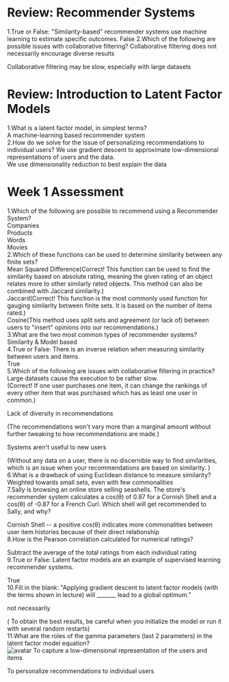 #  Review: Recommender Systems
1.T​rue or False: "Similarity-based" recommender systems use machine learning to estimate specific outcomes.
False
2.W​hich of the following are possible issues with collaborative filtering?
C​ollaborative filtering does not necessarily encourage diverse results

C​ollaborative filtering may be slow, especially with large datasets
# Review: Introduction to Latent Factor Models
1.W​hat is a latent factor model, in simplest terms?  
A​ machine-learning based recommender system  
2.H​ow do we solve for the issue of personalizing recommendations to individual users?
W​e use gradient descent to approximate low-dimensional representations of users and the data.  
W​e use dimensionality reduction to best explain the data  
# Week 1 Assessment
1.Which of the following are possible to recommend using a Recommender System?  
Companies  
Products  
Words  
Movies  
2.Which of these functions can be used to determine similarity between any finite sets?  
Mean Squared Difference(Correct! This function can be used to find the similarity based on absolute rating, meaning the given rating of an object relates more to other similarly rated objects. This method can also be combined with Jaccard similarity.)  
Jaccard(Correct! This function is the most commonly used function for gauging similarity between finite sets. It is based on the number of items rated.)  
Cosine(This method uses split sets and agreement (or lack of) between users to "insert" opinions into our recommendations.)  
3.What are the two most common types of recommender systems?  
Similarity & Model based  
4.True or False: There is an inverse relation when measuring similarity between users and items.  
True  
5.Which of the following are issues with collaborative filtering in practice?  
Large datasets cause the execution to be rather slow.  
(Correct! If one user purchases one item, it can change the rankings of every other item that was purchased which has as least one user in common.)  

Lack of diversity in recommendations  

 (The recommendations won't vary more than a marginal amount without further tweaking to how recommendations are made.)  

Systems aren't useful to new users

(Without any data on a user, there is no discernible way to find similarities, which is an issue when your recommendations are based on similarity.
)  
6.W​hat is a drawback of using Euclidean distance to measure similarity?  
W​eighted towards small sets, even with few commonalities  
7.Sally is browsing an online store selling seashells. The store's recommender system calculates a cos(θ) of 0.87 for a Cornish Shell and a cos(θ) of -0.87 for a French Curl. Which shell will get recommended to Sally, and why?   

C​ornish Shell -- a positive cos(θ) indicates more commonalities between user item histories because of their direct relationship  
8.H​ow is the Pearson correlation calculated for numerical ratings?  

S​ubtract the average of the total ratings from each individual rating  
9.T​rue or False: Latent factor models are an example of supervised learning recommender systems.  

T​rue  
10.F​ill in the blank: "Applying gradient descent to latent factor models (with the terms shown in lecture) will _______ lead to a global optimum."

n​ot necessarily  

( To obtain the best results, be careful when you initialize the model or run it with several random restarts)  
11.W​hat are the roles of the gamma parameters (last 2 parameters) in the latent factor model equation?  
![avatar](https://raw.githubusercontent.com/shibocs/Python-Data-Products-for-Predictive-Analytics/master/Deploying%20Machine%20Learning%20Models/WEEK1/1.png)
T​o capture a low-dimensional representation of the users and items  

T​o personalize recommendations to individual users  
